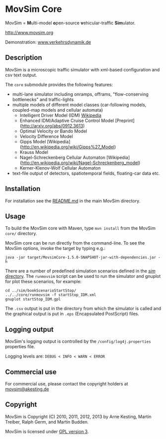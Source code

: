 MovSim Core
===========

MovSim = **M**ulti-model **o**pen-source **v**ehicular-traffic **Sim**ulator.

http://www.movsim.org

Demonstration: www.verkehrsdynamik.de 


Description
-----------

MovSim is a microscopic traffic simulator with xml-based configuration and csv text output. 

The `core` submodule provides the following features:

- multi-lane simulator including onramps, offrams, "flow-conserving bottlenecks" and traffic-lights
- multiple models of different model classes (car-following models, coupled-map models and cellular automata)
  * Intelligent Driver Model (IDM) [Wikipedia](http://en.wikipedia.org/wiki/Intelligent_driver_model)
  * Enhanced IDM/Adaptive Cruise Control Model [Preprint] (http://arxiv.org/abs/0912.3613)
  * Optimal Velocity or Bando Model 
  * Velocity Difference Model 
  * Gipps Model [Wikipedia] (http://en.wikipedia.org/wiki/Gipps%27_Model)
  * Krauss Model
  * Nagel-Schreckenberg Cellular Automaton [Wikipedia] (http://en.wikipedia.org/wiki/Nagel-Schreckenberg_model)
  * Kerner-Klenov-Wolf Cellular Automaton
- text-file output of detectors, spatiotemporal fields, floating-car data etc. 


Installation
------------

For installation see the [README.md](https://github.com/movsim/movsim/blob/master/README.md) in the main MovSim directory.


Usage
-----

To build the MovSim core with Maven, type `mvn install` from the MovSim `core/` directory.

MovSim core can be run directly from the command-line. To see the MovSim options, invoke the target by typing e.g.:

    java -jar target/MovsimCore-1.5.0-SNAPSHOT-jar-with-dependencies.jar -h

There are a number of predefined simulation scenarios defined in the [_sim_ directory](https://github.com/movsim/movsim/tree/master/sim). The `runmovsim` script can be used to run the simulator and gnuplot for plot these scenarios, for example:

    cd ../sim/bookScenarioStartStop/
    ../../core/runmovsim -f startStop_IDM.xml
    gnuplot startStop_IDM.gpl

The `.csv` output is put in the directory from which the simulator is called and the graphical output is put in `.eps` (Encapsulated PostScript) files.


Logging output
--------------

MovSim's logging output is controlled by the `/config/log4j.properties` properties file.

Logging levels are: `DEBUG < INFO < WARN < ERROR`


Commercial use
--------------

For commercial use, please contact the copyright holders at movsim@akesting.de


Copyright
---------

MovSim is Copyright (C) 2010, 2011, 2012, 2013 by Arne Kesting, Martin Treiber, Ralph Germ, and Martin Budden.

MovSim is licensed under [GPL version 3](https://github.com/movsim/movsim/blob/master/COPYING).

